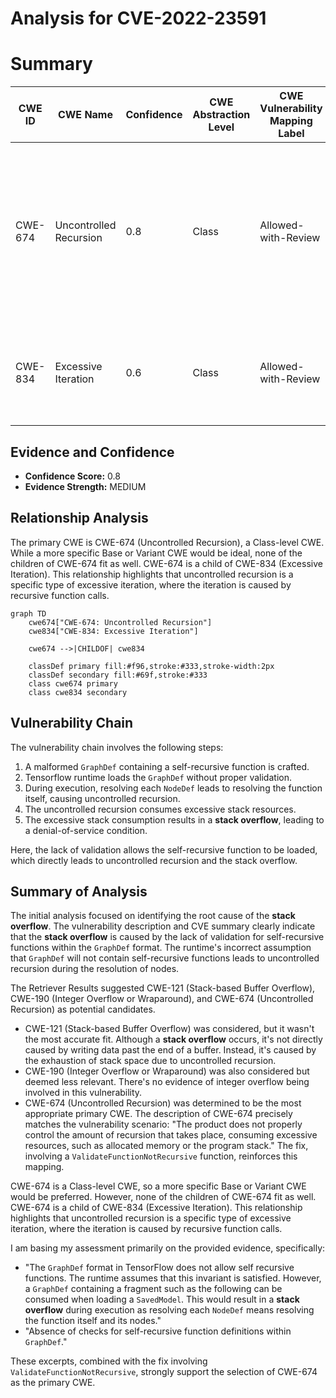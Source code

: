 # Analysis for CVE-2022-23591

# Summary
| CWE ID | CWE Name | Confidence | CWE Abstraction Level | CWE Vulnerability Mapping Label | CWE-Vulnerability Mapping Notes |
|---|---|---|---|---|---|
| CWE-674 | Uncontrolled Recursion | 0.8 | Class | Allowed-with-Review | Primary CWE: The vulnerability results in a stack overflow due to self-recursive functions, aligning with the concept of uncontrolled recursion.|
| CWE-834 | Excessive Iteration | 0.6 | Class | Allowed-with-Review | Secondary CWE: Uncontrolled recursion is a more specific type of excessive iteration. |

## Evidence and Confidence

*   **Confidence Score:** 0.8
*   **Evidence Strength:** MEDIUM

## Relationship Analysis
The primary CWE is CWE-674 (Uncontrolled Recursion), a Class-level CWE. While a more specific Base or Variant CWE would be ideal, none of the children of CWE-674 fit as well. CWE-674 is a child of CWE-834 (Excessive Iteration). This relationship highlights that uncontrolled recursion is a specific type of excessive iteration, where the iteration is caused by recursive function calls.

```mermaid
graph TD
    cwe674["CWE-674: Uncontrolled Recursion"]
    cwe834["CWE-834: Excessive Iteration"]
    
    cwe674 -->|CHILDOF| cwe834
    
    classDef primary fill:#f96,stroke:#333,stroke-width:2px
    classDef secondary fill:#69f,stroke:#333
    class cwe674 primary
    class cwe834 secondary
```

## Vulnerability Chain
The vulnerability chain involves the following steps:
1.  A malformed `GraphDef` containing a self-recursive function is crafted.
2.  Tensorflow runtime loads the `GraphDef` without proper validation.
3.  During execution, resolving each `NodeDef` leads to resolving the function itself, causing uncontrolled recursion.
4.  The uncontrolled recursion consumes excessive stack resources.
5.  The excessive stack consumption results in a **stack overflow**, leading to a denial-of-service condition.

Here, the lack of validation allows the self-recursive function to be loaded, which directly leads to uncontrolled recursion and the stack overflow.

## Summary of Analysis
The initial analysis focused on identifying the root cause of the **stack overflow**. The vulnerability description and CVE summary clearly indicate that the **stack overflow** is caused by the lack of validation for self-recursive functions within the `GraphDef` format. The runtime's incorrect assumption that `GraphDef` will not contain self-recursive functions leads to uncontrolled recursion during the resolution of nodes.

The Retriever Results suggested CWE-121 (Stack-based Buffer Overflow), CWE-190 (Integer Overflow or Wraparound), and CWE-674 (Uncontrolled Recursion) as potential candidates.

*   CWE-121 (Stack-based Buffer Overflow) was considered, but it wasn't the most accurate fit. Although a **stack overflow** occurs, it's not directly caused by writing data past the end of a buffer. Instead, it's caused by the exhaustion of stack space due to uncontrolled recursion.
*   CWE-190 (Integer Overflow or Wraparound) was also considered but deemed less relevant. There's no evidence of integer overflow being involved in this vulnerability.
*   CWE-674 (Uncontrolled Recursion) was determined to be the most appropriate primary CWE. The description of CWE-674 precisely matches the vulnerability scenario: "The product does not properly control the amount of recursion that takes place, consuming excessive resources, such as allocated memory or the program stack."
    The fix, involving a `ValidateFunctionNotRecursive` function, reinforces this mapping.

CWE-674 is a Class-level CWE, so a more specific Base or Variant CWE would be preferred. However, none of the children of CWE-674 fit as well. CWE-674 is a child of CWE-834 (Excessive Iteration). This relationship highlights that uncontrolled recursion is a specific type of excessive iteration, where the iteration is caused by recursive function calls.

I am basing my assessment primarily on the provided evidence, specifically:

*   "The `GraphDef` format in TensorFlow does not allow self recursive functions. The runtime assumes that this invariant is satisfied. However, a `GraphDef` containing a fragment such as the following can be consumed when loading a `SavedModel`. This would result in a **stack overflow** during execution as resolving each `NodeDef` means resolving the function itself and its nodes."
*   "Absence of checks for self-recursive function definitions within `GraphDef`."

These excerpts, combined with the fix involving `ValidateFunctionNotRecursive`, strongly support the selection of CWE-674 as the primary CWE.